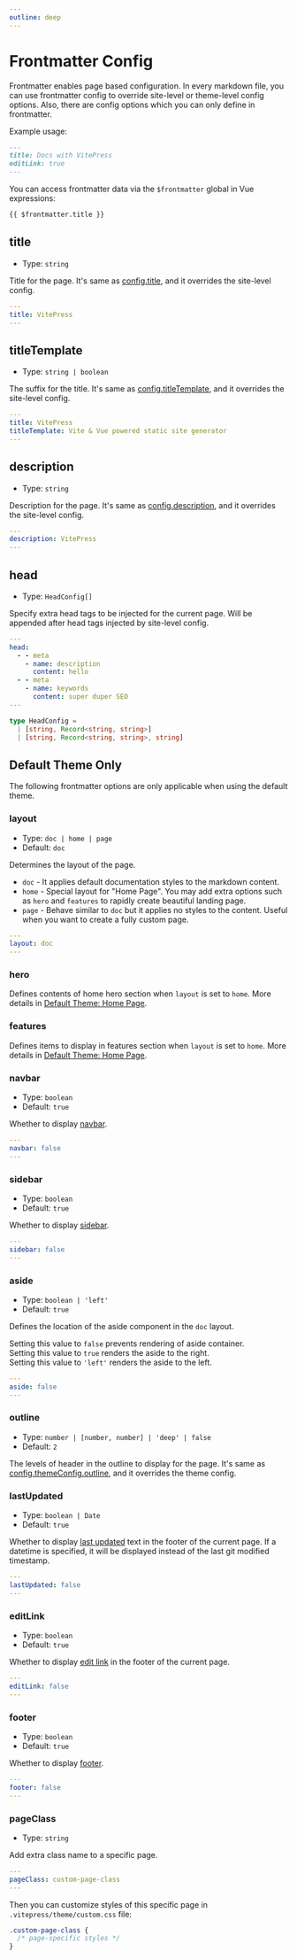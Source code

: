 ```yaml
---
outline: deep
---
```


# Frontmatter Config

Frontmatter enables page based configuration. In every markdown file, you can use frontmatter config to override site-level or theme-level config options. Also, there are config options which you can only define in frontmatter.

Example usage:

```md
---
title: Docs with VitePress
editLink: true
---
```

You can access frontmatter data via the `$frontmatter` global in Vue expressions:

```md
{{ $frontmatter.title }}
```

## title

- Type: `string`

Title for the page. It's same as [config.title](./site-config#title), and it overrides the site-level config.

```yaml
---
title: VitePress
---
```

## titleTemplate

- Type: `string | boolean`

The suffix for the title. It's same as [config.titleTemplate](./site-config#titletemplate), and it overrides the site-level config.

```yaml
---
title: VitePress
titleTemplate: Vite & Vue powered static site generator
---
```

## description

- Type: `string`

Description for the page. It's same as [config.description](./site-config#description), and it overrides the site-level config.

```yaml
---
description: VitePress
---
```

## head

- Type: `HeadConfig[]`

Specify extra head tags to be injected for the current page. Will be appended after head tags injected by site-level config.

```yaml
---
head:
  - - meta
    - name: description
      content: hello
  - - meta
    - name: keywords
      content: super duper SEO
---
```

```ts
type HeadConfig =
  | [string, Record<string, string>]
  | [string, Record<string, string>, string]
```

## Default Theme Only

The following frontmatter options are only applicable when using the default theme.

### layout

- Type: `doc | home | page`
- Default: `doc`

Determines the layout of the page.

- `doc` - It applies default documentation styles to the markdown content.
- `home` - Special layout for "Home Page". You may add extra options such as `hero` and `features` to rapidly create beautiful landing page.
- `page` - Behave similar to `doc` but it applies no styles to the content. Useful when you want to create a fully custom page.

```yaml
---
layout: doc
---
```

### hero <Badge type="info" text="home page only" />

Defines contents of home hero section when `layout` is set to `home`. More details in [Default Theme: Home Page](./default-theme-home-page).

### features <Badge type="info" text="home page only" />

Defines items to display in features section when `layout` is set to `home`. More details in [Default Theme: Home Page](./default-theme-home-page).

### navbar

- Type: `boolean`
- Default: `true`

Whether to display [navbar](./default-theme-nav).

```yaml
---
navbar: false
---
```

### sidebar

- Type: `boolean`
- Default: `true`

Whether to display [sidebar](./default-theme-sidebar).

```yaml
---
sidebar: false
---
```

### aside

- Type: `boolean | 'left'`
- Default: `true`

Defines the location of the aside component in the `doc` layout.

Setting this value to `false` prevents rendering of aside container.\
Setting this value to `true` renders the aside to the right.\
Setting this value to `'left'` renders the aside to the left.

```yaml
---
aside: false
---
```

### outline

- Type: `number | [number, number] | 'deep' | false`
- Default: `2`

The levels of header in the outline to display for the page. It's same as [config.themeConfig.outline](./default-theme-config#outline), and it overrides the theme config.

### lastUpdated

- Type: `boolean | Date`
- Default: `true`

Whether to display [last updated](./default-theme-last-updated) text in the footer of the current page. If a datetime is specified, it will be displayed instead of the last git modified timestamp.

```yaml
---
lastUpdated: false
---
```

### editLink

- Type: `boolean`
- Default: `true`

Whether to display [edit link](./default-theme-edit-link) in the footer of the current page.

```yaml
---
editLink: false
---
```

### footer

- Type: `boolean`
- Default: `true`

Whether to display [footer](./default-theme-footer).

```yaml
---
footer: false
---
```

### pageClass

- Type: `string`

Add extra class name to a specific page.

```yaml
---
pageClass: custom-page-class
---
```

Then you can customize styles of this specific page in `.vitepress/theme/custom.css` file:

```css
.custom-page-class {
  /* page-specific styles */
}
```
